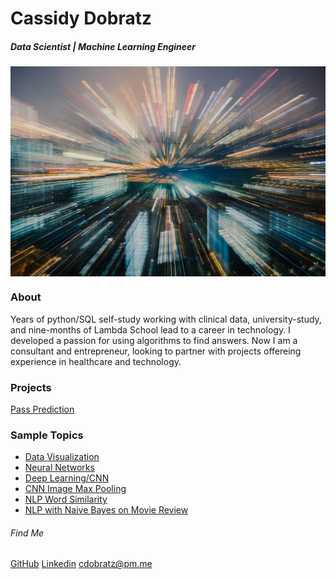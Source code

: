 # Cassidy Dobratz 
##### Data Scientist | Machine Learning Engineer


<img src="/Images/chuttersnap-776317-unsplash.jpg" align="center" width="750px">



### About
Years of python/SQL self-study working with clinical data, university-study, and nine-months of Lambda School lead to a career in technology. I developed a passion for using algorithms to find answers. Now I am a consultant and entrepreneur, looking to partner with projects offereing experience in healthcare and technology. 

### Projects
[Pass Prediction](https://colab.research.google.com/drive/1U9v09X9u5eZIJ5o91Gmpzy_UTb6PTHmY)
### Sample Topics 
* [Data Visualization](https://colab.research.google.com/drive/1nFsPuB0-otgK73qAiTzQKZ9_bNvrkbFi)
* [Neural Networks](https://drive.google.com/file/d/1pVaqqtwOspvFlo2-t91GCcAkEeZoFvNp/view?usp=sharing)
* [Deep Learning/CNN](https://colab.research.google.com/drive/162Q7sfbJLHUrCt8RTWQMNB6614mWpemv)
* [CNN Image Max Pooling](https://colab.research.google.com/drive/1D1JsLCfaPRfDR44kkmc2fSZKHD8SHQZO)
* [NLP Word Similarity](https://colab.research.google.com/drive/1tR16QL1niMGTnprVcGVGl-0NRoFKL5uK)
* [NLP with Naive Bayes on Movie Review](https://colab.research.google.com/drive/1xtFIeiNCjp3r_CFzrmtFoPz7VUs5BaTB)


###### Find Me
[GitHub](https://www.github.com/acudoc)
[Linkedin](https://www.linkedin.com/in/cassidydobratz/)
<cdobratz@pm.me>
